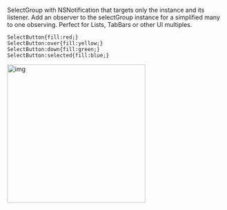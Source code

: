 <!--more--> 
SelectGroup with NSNotification that targets only the instance and its listener. Add an observer to the selectGroup instance for a simplified many to one observing. Perfect for Lists, TabBars or other UI multiples.

```
SelectButton{fill:red;}
SelectButton:over{fill:yellow;}
SelectButton:down{fill:green;}
SelectButton:selected{fill:blue;}
```

<img width="320" alt="img" src="https://dl.dropboxusercontent.com/u/2559476/39349f3hf9344.gif">

